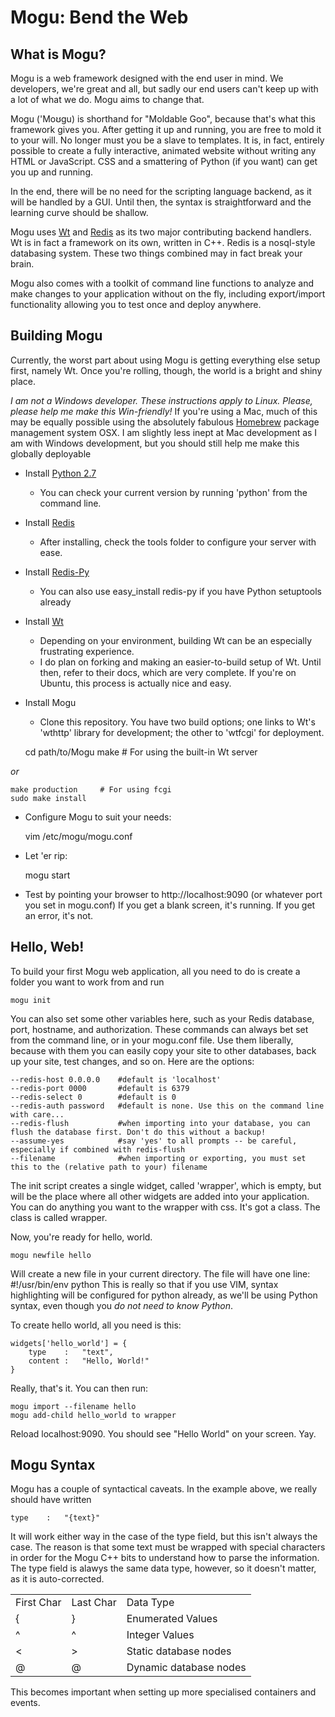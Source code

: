 # Mogu: Bend the Web # 

## What is Mogu? ##
Mogu is a web framework designed with the end user in mind. We developers, we're great and all,
but sadly our end users can't keep up with a lot of what we do. Mogu aims to change that. 

Mogu ('Moʊgu) is shorthand for "Moldable Goo", because that's what this framework gives you. After
getting it up and running, you are free to mold it to your will. No longer must you be a slave to
templates. It is, in fact, entirely possible to create a fully interactive, animated website without
writing any HTML or JavaScript. CSS and a smattering of Python (if you want) can get you up and running.

In the end, there will be no need for the scripting language backend, as it will be handled by a GUI.
Until then, the syntax is straightforward and the learning curve should be shallow.

Mogu uses [Wt](http://www.webtoolkit.eu) and [Redis](http://www.redis.io) as its two major contributing
backend handlers. Wt is in fact a framework on its own, written in C++. Redis is a nosql-style databasing
system. These two things combined may in fact break your brain. 

Mogu also comes with a toolkit of command line functions to analyze and make changes to your application
without on the fly, including export/import functionality allowing you to test once and deploy anywhere.

## Building Mogu ##

Currently, the worst part about using Mogu is getting everything else setup first, namely Wt. Once you're
rolling, though, the world is a bright and shiny place. 

*I am not a Windows developer. These instructions apply to Linux. Please, please help me make this Win-friendly!*
If you're using a Mac, much of this may be equally possible using the absolutely fabulous
[Homebrew](http://mxcl.github.com/homebrew/) package management system OSX. I am slightly less inept at Mac
development as I am with Windows development, but you should still help me make this globally deployable

+ Install [Python 2.7](http://www.python.org)
    - You can check your current version by running 'python' from the command line.
+ Install [Redis](http://www.redis.io) 
    - After installing, check the tools folder to configure your server with ease.
+ Install [Redis-Py](http://www.github.com/andymccurdy/redis-py)
    - You can also use easy\_install redis-py if you have Python setuptools already
+ Install [Wt](http://www.webtoolkit.eu)
    - Depending on your environment, building Wt can be an especially frustrating experience. 
    - I do plan on forking and making an easier-to-build setup of Wt. Until then, refer to their
      docs, which are very complete. If you're on Ubuntu, this process is actually nice and easy.
+ Install Mogu 
    - Clone this repository.
You have two build options; one links to Wt's 'wthttp' library for development; the other to 'wtfcgi' for deployment.

    cd path/to/Mogu
    make  # For using the built-in Wt server

*or*

    make production     # For using fcgi
    sudo make install

+ Configure Mogu to suit your needs: 

    vim /etc/mogu/mogu.conf

+ Let 'er rip:

    mogu start

+ Test by pointing your browser to http://localhost:9090 (or whatever port you set in mogu.conf)
If you get a blank screen, it's running. If you get an error, it's not. 

## Hello, Web! ##

To build your first Mogu web application, all you need to do is create a folder you want to work from and run

    mogu init
    
You can also set some other variables here, such as your Redis database, port, hostname, and authorization.
These commands can always bet set from the command line, or in your mogu.conf file. Use them liberally, because
with them you can easily copy your site to other databases, back up your site, test changes, and so on. 
Here are the options:

    --redis-host 0.0.0.0    #default is 'localhost'
    --redis-port 0000       #default is 6379
    --redis-select 0        #default is 0
    --redis-auth password   #default is none. Use this on the command line with care...
    --redis-flush           #when importing into your database, you can flush the database first. Don't do this without a backup!
    --assume-yes            #say 'yes' to all prompts -- be careful, especially if combined with redis-flush
    --filename              #when importing or exporting, you must set this to the (relative path to your) filename

The init script creates a single widget, called 'wrapper', which is empty, but will be the place where all other widgets
are added into your application. You can do anything you want to the wrapper with css. It's got a class. The class is called wrapper.

Now, you're ready for hello, world.

    mogu newfile hello

Will create a new file in your current directory. The file will have one line: #!/usr/bin/env python
This is really so that if you use VIM, syntax highlighting will be configured for python already, as we'll be
using Python syntax, even though you *do not need to know Python*.

To create hello world, all you need is this:

    widgets['hello_world'] = {
        type    :   "text",  
        content :   "Hello, World!"
    }

Really, that's it.
You can then run:

    mogu import --filename hello
    mogu add-child hello_world to wrapper

Reload localhost:9090.
You should see "Hello World" on your screen. Yay.

## Mogu Syntax ##

Mogu has a couple of syntactical caveats. In the example above, we really should have written

    type    :   "{text}"

It will work either way in the case of the type field, but this isn't always the case. The reason is that 
some text must be wrapped with special characters in order for the Mogu C++ bits to understand how to parse
the information. The type field is alawys the same data type, however, so it doesn't matter, as it is auto-corrected.

<table>
<tr>
<td> First Char </td>
 <td> Last Char </td>
<td> Data Type </td>
</tr>
<tr>
<td>{</td>
<td>}</td>
<td>Enumerated Values</td>
</tr>
<tr>
<td>^</td>
<td>^</td>
<td>Integer Values</td>
</tr>
<tr>
<td>&lt;</td>
<td>&gt;</td>
<td>Static database nodes</td>
</tr>
<tr>
<td>@</td>
<td>@</td>
<td>Dynamic database nodes</td>
</tr>
</table>

This becomes important when setting up more specialised containers and events. 


